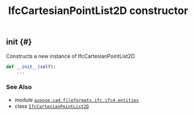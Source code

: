 ﻿---
title: IfcCartesianPointList2D constructor
second_title: Aspose.CAD for Python via .NET API References
description: 
type: docs
weight: 10
url: /python-net/aspose.cad.fileformats.ifc.ifc4.entities/ifccartesianpointlist2d/__init__/
is_root: false
---

## __init__ {#}

Constructs a new instance of IfcCartesianPointList2D



```python
def __init__(self):
    ...
```





### See Also
* module [`aspose.cad.fileformats.ifc.ifc4.entities`](../../)
* class [`IfcCartesianPointList2D`](/cad/python-net/aspose.cad.fileformats.ifc.ifc4.entities/ifccartesianpointlist2d)
